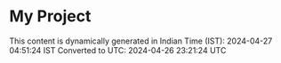 # My Project

This content is dynamically generated in Indian Time (IST): 2024-04-27 04:51:24 IST
Converted to UTC: 2024-04-26 23:21:24 UTC
